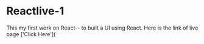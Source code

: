 # Reactlive-1 
This my first work on React-- to built a UI using React.
Here is the link of live page ['Click Here'](
